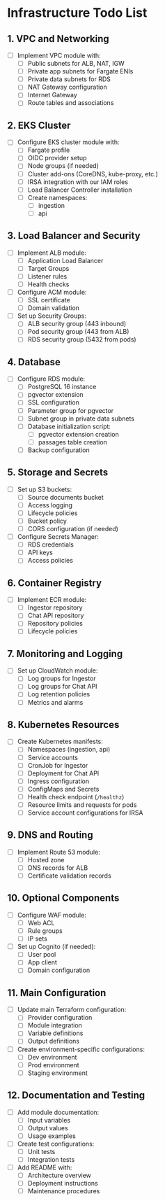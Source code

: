 # Infrastructure Todo List

## 1. VPC and Networking
- [ ] Implement VPC module with:
  - [ ] Public subnets for ALB, NAT, IGW
  - [ ] Private app subnets for Fargate ENIs
  - [ ] Private data subnets for RDS
  - [ ] NAT Gateway configuration
  - [ ] Internet Gateway
  - [ ] Route tables and associations

## 2. EKS Cluster
- [ ] Configure EKS cluster module with:
  - [ ] Fargate profile
  - [ ] OIDC provider setup
  - [ ] Node groups (if needed)
  - [ ] Cluster add-ons (CoreDNS, kube-proxy, etc.)
  - [ ] IRSA integration with our IAM roles
  - [ ] Load Balancer Controller installation
  - [ ] Create namespaces:
    - [ ] ingestion
    - [ ] api

## 3. Load Balancer and Security
- [ ] Implement ALB module:
  - [ ] Application Load Balancer
  - [ ] Target Groups
  - [ ] Listener rules
  - [ ] Health checks
- [ ] Configure ACM module:
  - [ ] SSL certificate
  - [ ] Domain validation
- [ ] Set up Security Groups:
  - [ ] ALB security group (443 inbound)
  - [ ] Pod security group (443 from ALB)
  - [ ] RDS security group (5432 from pods)

## 4. Database
- [ ] Configure RDS module:
  - [ ] PostgreSQL 16 instance
  - [ ] pgvector extension
  - [ ] SSL configuration
  - [ ] Parameter group for pgvector
  - [ ] Subnet group in private data subnets
  - [ ] Database initialization script:
    - [ ] pgvector extension creation
    - [ ] passages table creation
  - [ ] Backup configuration

## 5. Storage and Secrets
- [ ] Set up S3 buckets:
  - [ ] Source documents bucket
  - [ ] Access logging
  - [ ] Lifecycle policies
  - [ ] Bucket policy
  - [ ] CORS configuration (if needed)
- [ ] Configure Secrets Manager:
  - [ ] RDS credentials
  - [ ] API keys
  - [ ] Access policies

## 6. Container Registry
- [ ] Implement ECR module:
  - [ ] Ingestor repository
  - [ ] Chat API repository
  - [ ] Repository policies
  - [ ] Lifecycle policies

## 7. Monitoring and Logging
- [ ] Set up CloudWatch module:
  - [ ] Log groups for Ingestor
  - [ ] Log groups for Chat API
  - [ ] Log retention policies
  - [ ] Metrics and alarms

## 8. Kubernetes Resources
- [ ] Create Kubernetes manifests:
  - [ ] Namespaces (ingestion, api)
  - [ ] Service accounts
  - [ ] CronJob for Ingestor
  - [ ] Deployment for Chat API
  - [ ] Ingress configuration
  - [ ] ConfigMaps and Secrets
  - [ ] Health check endpoint (`/healthz`)
  - [ ] Resource limits and requests for pods
  - [ ] Service account configurations for IRSA

## 9. DNS and Routing
- [ ] Implement Route 53 module:
  - [ ] Hosted zone
  - [ ] DNS records for ALB
  - [ ] Certificate validation records

## 10. Optional Components
- [ ] Configure WAF module:
  - [ ] Web ACL
  - [ ] Rule groups
  - [ ] IP sets
- [ ] Set up Cognito (if needed):
  - [ ] User pool
  - [ ] App client
  - [ ] Domain configuration

## 11. Main Configuration
- [ ] Update main Terraform configuration:
  - [ ] Provider configuration
  - [ ] Module integration
  - [ ] Variable definitions
  - [ ] Output definitions
- [ ] Create environment-specific configurations:
  - [ ] Dev environment
  - [ ] Prod environment
  - [ ] Staging environment

## 12. Documentation and Testing
- [ ] Add module documentation:
  - [ ] Input variables
  - [ ] Output values
  - [ ] Usage examples
- [ ] Create test configurations:
  - [ ] Unit tests
  - [ ] Integration tests
- [ ] Add README with:
  - [ ] Architecture overview
  - [ ] Deployment instructions
  - [ ] Maintenance procedures